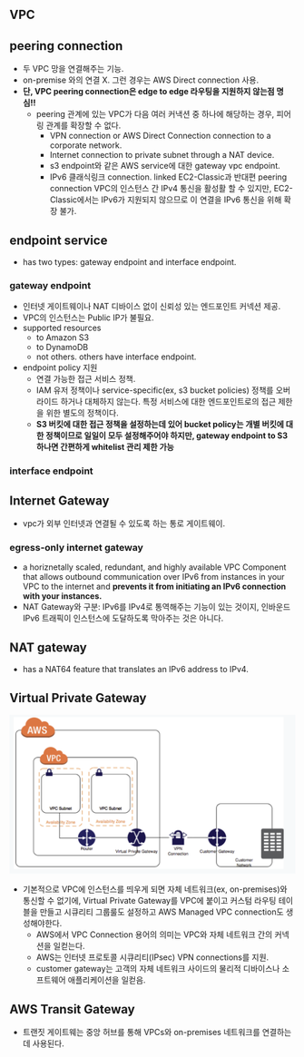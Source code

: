 VPC
---

## peering connection
- 두 VPC 망을 연결해주는 기능.
- on-premise 와의 연결 X. 그런 경우는 AWS Direct connection 사용.
- **단, VPC peering connection은 edge to edge 라우팅을 지원하지 않는점 명심!!**
  - peering 관계에 있는 VPC가 다음 여러 커낵션 중 하나에 해당하는 경우, 피어링 관계를 확장할 수 없다.
    - VPN connection or AWS Direct Connection connection to a corporate network.
    - Internet connection to private subnet through a NAT device.
    - s3 endpoint와 같은 AWS service에 대한 gateway vpc endpoint.
    - IPv6 클래식링크 connection. linked EC2-Classic과 반대편 peering connection VPC의 인스턴스 간 IPv4 통신을 활성활 할 수 있지만, EC2-Classic에서는 IPv6가 지원되지 않으므로 이 연결을 IPv6 통신을 위해 확장 불가.

## endpoint service
- has two types: gateway endpoint and interface endpoint.
### gateway endpoint
- 인터넷 게이트웨이나 NAT 디바이스 없이 신뢰성 있는 엔드포인트 커넥션 제공.
- VPC의 인스턴스는 Public IP가 불필요.
- supported resources
  - to Amazon S3
  - to DynamoDB
  - not others. others have interface endpoint.
- endpoint policy 지원
  - 연결 가능한 접근 서비스 정책.
  - IAM 유저 정책이나 service-specific(ex, s3 bucket policies) 정책를 오버라이드 하거나 대체하지 않는다. 특정 서비스에 대한 엔드포인트로의 접근 제한을 위한 별도의 정책이다.
  - **S3 버킷에 대한 접근 정책을 설정하는데 있어 bucket policy는 개별 버킷에 대한 정책이므로 일일이 모두 설정해주어야 하지만, gateway endpoint to S3 하나면 간편하게 whitelist 관리 제한 가능**
### interface endpoint

## Internet Gateway
- vpc가 외부 인터넷과 연결될 수 있도록 하는 통로 게이트웨이.

### egress-only internet gateway
- a horiznetally scaled, redundant, and highly available VPC Component that allows outbound communication over IPv6 from instances in your VPC to the internet and **prevents it from initiating an IPv6 connection with your instances.**
- NAT Gateway와 구분: IPv6를 IPv4로 통역해주는 기능이 있는 것이지, 인바운드 IPv6 트래픽이 인스턴스에 도달하도록 막아주는 것은 아니다.

## NAT gateway
- has a NAT64 feature that translates an IPv6 address to IPv4.

## Virtual Private Gateway
![emr](./images/virtual_private_gateway.png)
- 기본적으로 VPC에 인스턴스를 띄우게 되면 자체 네트워크(ex, on-premises)와 통신할 수 없기에, Virtual Private Gateway를 VPC에 붙이고 커스텀 라우팅 테이블을 만들고 시큐리티 그룹룰도 설정하고 AWS Managed VPC connection도 생성해야한다.
  - AWS에서 VPC Connection 용어의 의미는 VPC와 자체 네트워크 간의 커넥션을 일컫는다.
  - AWS는 인터넷 프로토콜 시큐리티(IPsec) VPN connections를 지원.
  - customer gateway는 고객의 자체 네트워크 사이드의 물리적 디바이스나 소프트웨어 애플리케이션을 일컫음.

## AWS Transit Gateway
- 트랜짓 게이트웨는 중앙 허브를 통해 VPCs와 on-premises 네트워크를 연결하는데 사용된다.